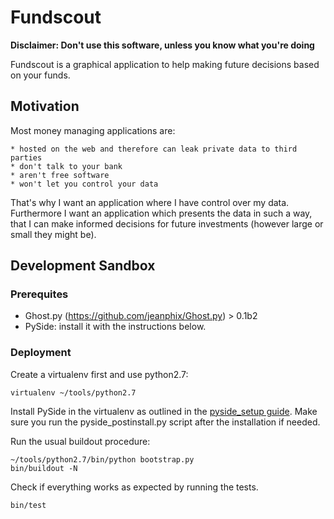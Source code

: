 Fundscout
=========

**Disclaimer: Don't use this software, unless you know what you're doing**

Fundscout is a graphical application to help making future decisions based on your funds.

Motivation
----------

Most money managing applications are:

    * hosted on the web and therefore can leak private data to third parties
    * don't talk to your bank
    * aren't free software
    * won't let you control your data

That's why I want an application where I have control over my data.
Furthermore I want an application which presents the data in such a way,
that I can make informed decisions for future investments (however
large or small they might be).

Development Sandbox
-------------------

### Prerequites

* Ghost.py (https://github.com/jeanphix/Ghost.py) > 0.1b2
* PySide: install it with the instructions below.

### Deployment

Create a virtualenv first and use python2.7:

    virtualenv ~/tools/python2.7

Install PySide in the virtualenv as outlined in the [pyside_setup
guide](https://github.com/PySide/pyside-setup). Make sure you run the
pyside_postinstall.py script after the installation if needed.

Run the usual buildout procedure:

    ~/tools/python2.7/bin/python bootstrap.py
    bin/buildout -N

Check if everything works as expected by running the tests.

    bin/test
